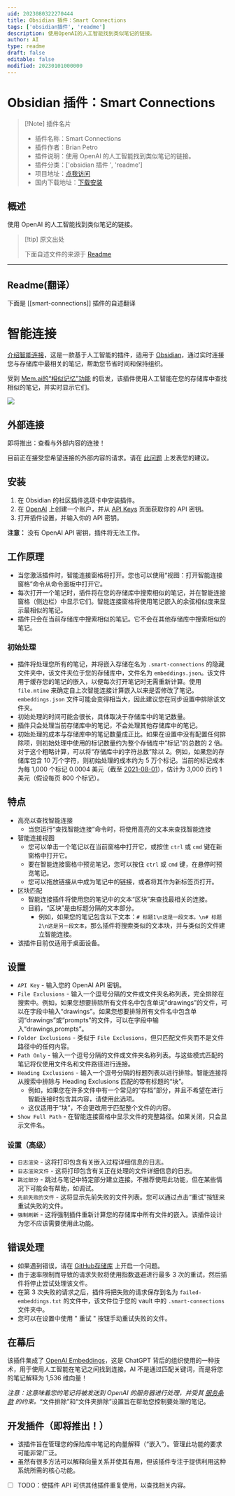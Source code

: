 ```yaml
---
uid: 2023080322270444
title: Obsidian 插件：Smart Connections
tags: ['obsidian插件', 'readme']
description: 使用OpenAI的人工智能找到类似笔记的链接。
author: AI
type: readme
draft: false
editable: false
modified: 20230101000000
---
```


# Obsidian 插件：Smart Connections

> [!Note] 插件名片
> - 插件名称：Smart Connections
> - 插件作者：Brian Petro
> - 插件说明：使用 OpenAI 的人工智能找到类似笔记的链接。
> - 插件分类：['obsidian 插件 ', 'readme']
> - 项目地址：[点我访问](https://github.com/brianpetro/obsidian-smart-connections)
> - 国内下载地址：[下载安装](https://pkmer.cn/products/plugin/pluginMarket/?smart-connections)

## 概述

使用 OpenAI 的人工智能找到类似笔记的链接。

> [!tip] 原文出处
>
>下面自述文件的来源于 [Readme](https://ghproxy.net/https://raw.githubusercontent.com/brianpetro/obsidian-smart-connections/main/README.md)

---

## Readme(翻译）

下面是 [[smart-connections]] 插件的自述翻译

# 智能连接

[介绍智能连接](https://wfhbrian.com/introducing-obsidian-smart-connections/)，这是一款基于人工智能的插件，适用于 [Obsidian](https://obsidian.md/)，通过实时连接您与存储库中最相关的笔记，帮助您节省时间和保持组织。

受到 [Mem.ai的“相似记忆”功能](https://get.mem.ai/mem-x) 的启发，该插件使用人工智能在您的存储库中查找相似的笔记，并实时显示它们。

![](./smart-connections-demo-2.gif)

## 外部连接

即将推出：查看与外部内容的连接！

目前正在接受您希望连接的外部内容的请求。请在 [此问题](https://github.com/brianpetro/obsidian-smart-connections/issues/27) 上发表您的建议。

## 安装

1. 在 Obsidian 的社区插件选项卡中安装插件。
2. 在 [OpenAI](https://beta.openai.com/) 上创建一个账户，并从 [API Keys](https://beta.openai.com/account/api-keys) 页面获取你的 API 密钥。
3. 打开插件设置，并输入你的 API 密钥。

**注意：** 没有 OpenAI API 密钥，插件将无法工作。

## 工作原理

- 当您激活插件时，智能连接窗格将打开。您也可以使用“视图：打开智能连接窗格”命令从命令面板中打开它。
- 每次打开一个笔记时，插件将在您的存储库中搜索相似的笔记，并在智能连接窗格（侧边栏）中显示它们。智能连接窗格将使用笔记嵌入的余弦相似度来显示最相似的笔记。
- 插件只会在当前存储库中搜索相似的笔记。它不会在其他存储库中搜索相似的笔记。

### 初始处理

- 插件将处理您所有的笔记，并将嵌入存储在名为 `.smart-connections` 的隐藏文件夹中，该文件夹位于您的存储库中，文件名为 `embeddings.json`。该文件用于缓存您的笔记的嵌入，以便每次打开笔记时无需重新计算。使用 `file.mtime` 来确定自上次智能连接计算嵌入以来是否修改了笔记。`embeddings.json` 文件可能会变得相当大，因此建议您在同步设置中排除该文件夹。
- 初始处理的时间可能会很长，具体取决于存储库中的笔记数量。
- 插件只会处理当前存储库中的笔记，不会处理其他存储库中的笔记。
- 初始处理的成本与存储库中的笔记数量成正比。如果在设置中没有配置任何排除项，则初始处理中使用的标记数量约为整个存储库中“标记”的总数的 2 倍。对于这个粗略计算，可以将“存储库中的字符总数”除以 2。例如，如果您的存储库包含 10 万个字符，则初始处理的成本约为 5 万个标记。当前的标记成本为每 1,000 个标记 0.0004 美元（截至 [2021-08-01](https://openai.com/api/pricing/)），估计为 3,000 页约 1 美元（假设每页 800 个标记）。

## 特点

- 高亮以查找智能连接
	- 当您运行“查找智能连接”命令时，将使用高亮的文本来查找智能连接
- 智能连接视图
	- 您可以单击一个笔记以在当前窗格中打开它，或按住 `ctrl` 或 `cmd` 键在新窗格中打开它。
	- 要在智能连接窗格中预览笔记，您可以按住 `ctrl` 或 `cmd` 键，在悬停时预览笔记。
	- 您可以拖放链接从中成为笔记中的链接，或者将其作为新标签页打开。
- 区块匹配
	- 智能连接插件将使用您的笔记中的文本“区块”来查找最相关的连接。
	- 目前，“区块”是由标题分隔的文本部分。
		- 例如，如果您的笔记包含以下文本：`# 标题1\n这是一段文本。\n# 标题2\n这是另一段文本`，那么插件将搜索类似的文本块，并与类似的文件建立智能连接。
- 该插件目前仅适用于桌面设备。

## 设置

- `API Key` - 输入您的 OpenAI API 密钥。
- `File Exclusions` - 输入一个逗号分隔的文件或文件夹名称列表，完全排除在搜索中。例如，如果您想要排除所有文件名中包含单词“drawings”的文件，可以在字段中输入“drawings”。如果您想要排除所有文件名中包含单词“drawings”或“prompts”的文件，可以在字段中输入“drawings,prompts”。
- `Folder Exclusions` - 类似于 `File Exclusions`，但只匹配文件夹而不是文件路径中的任何内容。
- `Path Only` - 输入一个逗号分隔的文件或文件夹名称列表。与这些模式匹配的笔记将仅使用文件名和文件路径进行连接。
- `Heading Exclusions` - 输入一个逗号分隔的标题列表以进行排除。智能连接将从搜索中排除与 Heading Exclusions 匹配的带有标题的“块”。
	- 例如，如果您在许多文件中有一个常见的“存档”部分，并且不希望在进行智能连接时包含其内容，请使用此选项。
	- 这仅适用于“块”，不会更改用于匹配整个文件的内容。
- `Show Full Path` - 在智能连接窗格中显示文件的完整路径。如果关闭，只会显示文件名。

### 设置（高级）

- `日志渲染` - 这将打印包含有关嵌入过程详细信息的日志。
- `日志渲染文件` - 这将打印包含有关正在处理的文件详细信息的日志。
- `跳过部分` - 跳过与笔记中特定部分建立连接。不推荐使用此功能，但在某些情况下可能会有帮助，如调试。
- `先前失败的文件` - 这将显示先前失败的文件列表。您可以通过点击“重试”按钮来重试失败的文件。
- `强制刷新` - 这将强制插件重新计算您的存储库中所有文件的嵌入。该插件设计为您不应该需要使用此功能。

## 错误处理

- 如果遇到错误，请在 [GitHub存储库](https://github.com/brianpetro/obsidian-smart-connections/issues) 上开启一个问题。
- 由于速率限制而导致的请求失败将使用指数退避进行最多 3 次的重试，然后插件将停止尝试处理该文件。
- 在第 3 次失败的请求之后，插件将把失败的请求保存到名为 `failed-embeddings.txt` 的文件中，该文件位于您的 vault 中的 `.smart-connections` 文件夹中。
- 您可以在设置中使用 " 重试 " 按钮手动重试失败的文件。

## 在幕后

该插件集成了 [OpenAI Embeddings](https://beta.openai.com/docs/guides/embeddings)，这是 ChatGPT 背后的组织使用的一种技术，用于使用人工智能在笔记之间找到连接。AI 不是通过匹配关键词，而是将您的笔记解释为 1,536 维向量！

*注意：这意味着您的笔记将被发送到 OpenAI 的服务器进行处理，并受其 [服务条款](https://openai.com/terms) 的约束。*“文件排除”和“文件夹排除”设置旨在帮助您控制要处理的笔记。

## 开发插件（即将推出！）

- 该插件旨在管理您的保险库中笔记的向量解释（“嵌入”）。管理此功能的要求可能非常广泛。
- 虽然有很多方法可以解释向量关系并使其有用，但该插件专注于提供利用这种系统所需的核心功能。
- [ ] TODO：使插件 API 可供其他插件重复使用，以查找相关内容。



